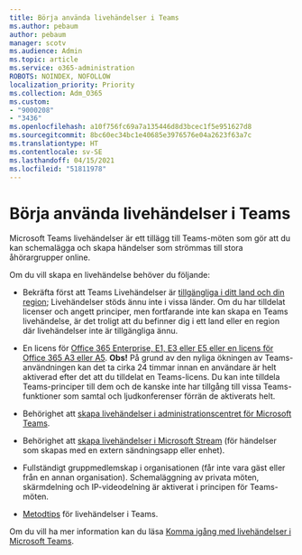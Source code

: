 ```yaml
---
title: Börja använda livehändelser i Teams
ms.author: pebaum
author: pebaum
manager: scotv
ms.audience: Admin
ms.topic: article
ms.service: o365-administration
ROBOTS: NOINDEX, NOFOLLOW
localization_priority: Priority
ms.collection: Adm_O365
ms.custom:
- "9000208"
- "3436"
ms.openlocfilehash: a10f756fc69a7a135446d8d3bcec1f5e951627d8
ms.sourcegitcommit: 8bc60ec34bc1e40685e3976576e04a2623f63a7c
ms.translationtype: HT
ms.contentlocale: sv-SE
ms.lasthandoff: 04/15/2021
ms.locfileid: "51811978"
---
```

# <a name="getting-started-with-teams-live-events"></a>Börja använda livehändelser i Teams

Microsoft Teams livehändelser är ett tillägg till Teams-möten som gör att du kan schemalägga och skapa händelser som strömmas till stora åhörargrupper online.

Om du vill skapa en livehändelse behöver du följande:

- Bekräfta först att Teams Livehändelser är [tillgängliga i ditt land och din region](https://docs.microsoft.com/microsoftteams/teams-live-events/plan-for-teams-live-events#regional-availability); Livehändelser stöds ännu inte i vissa länder.  Om du har tilldelat licenser och angett principer, men fortfarande inte kan skapa en Teams livehändelse, är det troligt att du befinner dig i ett land eller en region där livehändelser inte är tillgängliga ännu.

- En licens för [Office 365 Enterprise, E1, E3 eller E5 eller en licens för Office 365 A3 eller A5](https://docs.microsoft.com/microsoftteams/teams-live-events/set-up-for-teams-live-events#step-2-get-and-assign-licenses). **Obs!** På grund av den nyliga ökningen av Teams-användningen kan det ta cirka 24 timmar innan en användare är helt aktiverad efter det att du tilldelat en Teams-licens. Du kan inte tilldela Teams-principer till dem och de kanske inte har tillgång till vissa Teams-funktioner som samtal och ljudkonferenser förrän de aktiverats helt.

- Behörighet att [skapa livehändelser i administrationscentret för Microsoft Teams](https://docs.microsoft.com/microsoftteams/teams-live-events/set-up-for-teams-live-events#create-or-edit-a-live-events-policy).

- Behörighet att [skapa livehändelser i Microsoft Stream](https://docs.microsoft.com/microsoftteams/teams-live-events/what-are-teams-live-events) (för händelser som skapas med en extern sändningsapp eller enhet).

- Fullständigt gruppmedlemskap i organisationen (får inte vara gäst eller från en annan organisation).
Schemaläggning av privata möten, skärmdelning och IP-videodelning är aktiverat i principen för Teams-möten.

- [Metodtips](https://support.office.com/article/Best-practices-for-producing-a-Teams-live-event-e500370e-4dd1-4187-8b48-af10ef02cf42) för livehändelser i Teams.

Om du vill ha mer information kan du läsa [Komma igång med livehändelser i Microsoft Teams](https://support.office.com/article/get-started-with-microsoft-teams-live-events-d077fec2-a058-483e-9ab5-1494afda578a).